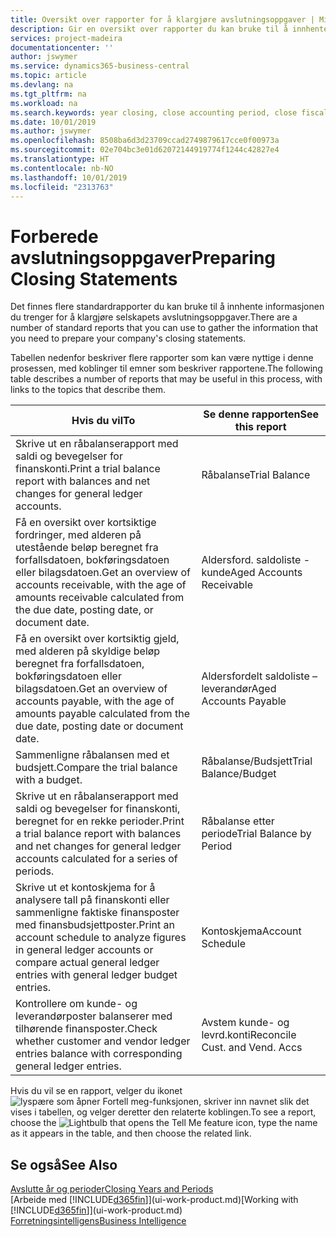 ```yaml
---
title: Oversikt over rapporter for å klargjøre avslutningsoppgaver | Microsoft-dokumentasjon
description: Gir en oversikt over rapporter du kan bruke til å innhente informasjonen for å klargjøre selskapets avslutningsoppgaver når regnskapsåret er over.
services: project-madeira
documentationcenter: ''
author: jswymer
ms.service: dynamics365-business-central
ms.topic: article
ms.devlang: na
ms.tgt_pltfrm: na
ms.workload: na
ms.search.keywords: year closing, close accounting period, close fiscal year, aging, creditor payments, vendor payments, assets, liabilities, equity, analysis, reporting, financial report, business intelligence, BI, Power Bi, KPI
ms.date: 10/01/2019
ms.author: jswymer
ms.openlocfilehash: 8508ba6d3d23709ccad2749879617cce0f00973a
ms.sourcegitcommit: 02e704bc3e01d62072144919774f1244c42827e4
ms.translationtype: HT
ms.contentlocale: nb-NO
ms.lasthandoff: 10/01/2019
ms.locfileid: "2313763"
---
```

# <a name="preparing-closing-statements"></a><span data-ttu-id="19ed7-103">Forberede avslutningsoppgaver</span><span class="sxs-lookup"><span data-stu-id="19ed7-103">Preparing Closing Statements</span></span>
<span data-ttu-id="19ed7-104">Det finnes flere standardrapporter du kan bruke til å innhente informasjonen du trenger for å klargjøre selskapets avslutningsoppgaver.</span><span class="sxs-lookup"><span data-stu-id="19ed7-104">There are a number of standard reports that you can use to gather the information that you need to prepare your company's closing statements.</span></span>

<span data-ttu-id="19ed7-105">Tabellen nedenfor beskriver flere rapporter som kan være nyttige i denne prosessen, med koblinger til emner som beskriver rapportene.</span><span class="sxs-lookup"><span data-stu-id="19ed7-105">The following table describes a number of reports that may be useful in this process, with links to the topics that describe them.</span></span>

| <span data-ttu-id="19ed7-106">Hvis du vil</span><span class="sxs-lookup"><span data-stu-id="19ed7-106">To</span></span> | <span data-ttu-id="19ed7-107">Se denne rapporten</span><span class="sxs-lookup"><span data-stu-id="19ed7-107">See this report</span></span> |
| --- | --- |
| <span data-ttu-id="19ed7-108">Skrive ut en råbalanserapport med saldi og bevegelser for finanskonti.</span><span class="sxs-lookup"><span data-stu-id="19ed7-108">Print a trial balance report with balances and net changes for general ledger accounts.</span></span> |<span data-ttu-id="19ed7-109">Råbalanse</span><span class="sxs-lookup"><span data-stu-id="19ed7-109">Trial Balance</span></span> |
| <span data-ttu-id="19ed7-110">Få en oversikt over kortsiktige fordringer, med alderen på utestående beløp beregnet fra forfallsdatoen, bokføringsdatoen eller bilagsdatoen.</span><span class="sxs-lookup"><span data-stu-id="19ed7-110">Get an overview of accounts receivable, with the age of amounts receivable calculated from the due date, posting date, or document date.</span></span> |<span data-ttu-id="19ed7-111">Aldersford. saldoliste - kunde</span><span class="sxs-lookup"><span data-stu-id="19ed7-111">Aged Accounts Receivable</span></span> |
| <span data-ttu-id="19ed7-112">Få en oversikt over kortsiktig gjeld, med alderen på skyldige beløp beregnet fra forfallsdatoen, bokføringsdatoen eller bilagsdatoen.</span><span class="sxs-lookup"><span data-stu-id="19ed7-112">Get an overview of accounts payable, with the age of amounts payable calculated from the due date, posting date or document date.</span></span> |<span data-ttu-id="19ed7-113">Aldersfordelt saldoliste – leverandør</span><span class="sxs-lookup"><span data-stu-id="19ed7-113">Aged Accounts Payable</span></span> |
| <span data-ttu-id="19ed7-114">Sammenligne råbalansen med et budsjett.</span><span class="sxs-lookup"><span data-stu-id="19ed7-114">Compare the trial balance with a budget.</span></span> |<span data-ttu-id="19ed7-115">Råbalanse/Budsjett</span><span class="sxs-lookup"><span data-stu-id="19ed7-115">Trial Balance/Budget</span></span> |
| <span data-ttu-id="19ed7-116">Skrive ut en råbalanserapport med saldi og bevegelser for finanskonti, beregnet for en rekke perioder.</span><span class="sxs-lookup"><span data-stu-id="19ed7-116">Print a trial balance report with balances and net changes for general ledger accounts calculated for a series of periods.</span></span> |<span data-ttu-id="19ed7-117">Råbalanse etter periode</span><span class="sxs-lookup"><span data-stu-id="19ed7-117">Trial Balance by Period</span></span> |
| <span data-ttu-id="19ed7-118">Skrive ut et kontoskjema for å analysere tall på finanskonti eller sammenligne faktiske finansposter med finansbudsjettposter.</span><span class="sxs-lookup"><span data-stu-id="19ed7-118">Print an account schedule to analyze figures in general ledger accounts or compare actual general ledger entries with general ledger budget entries.</span></span> |<span data-ttu-id="19ed7-119">Kontoskjema</span><span class="sxs-lookup"><span data-stu-id="19ed7-119">Account Schedule</span></span> |
| <span data-ttu-id="19ed7-120">Kontrollere om kunde- og leverandørposter balanserer med tilhørende finansposter.</span><span class="sxs-lookup"><span data-stu-id="19ed7-120">Check whether customer and vendor ledger entries balance with corresponding general ledger entries.</span></span> |<span data-ttu-id="19ed7-121">Avstem kunde- og levrd.konti</span><span class="sxs-lookup"><span data-stu-id="19ed7-121">Reconcile Cust. and Vend. Accs</span></span> |

<span data-ttu-id="19ed7-122">Hvis du vil se en rapport, velger du ikonet ![lyspære som åpner Fortell meg-funksjonen](media/ui-search/search_small.png "Fortell hva du vil gjøre"), skriver inn navnet slik det vises i tabellen, og velger deretter den relaterte koblingen.</span><span class="sxs-lookup"><span data-stu-id="19ed7-122">To see a report, choose the ![Lightbulb that opens the Tell Me feature](media/ui-search/search_small.png "Tell me what you want to do") icon, type the name as it appears in the table, and then choose the related link.</span></span>

## <a name="see-also"></a><span data-ttu-id="19ed7-123">Se også</span><span class="sxs-lookup"><span data-stu-id="19ed7-123">See Also</span></span>
[<span data-ttu-id="19ed7-124">Avslutte år og perioder</span><span class="sxs-lookup"><span data-stu-id="19ed7-124">Closing Years and Periods</span></span>](year-close-years-periods.md)  
<span data-ttu-id="19ed7-125">[Arbeide med [!INCLUDE[d365fin](includes/d365fin_md.md)]](ui-work-product.md)</span><span class="sxs-lookup"><span data-stu-id="19ed7-125">[Working with [!INCLUDE[d365fin](includes/d365fin_md.md)]](ui-work-product.md)</span></span>  
[<span data-ttu-id="19ed7-126">Forretningsintelligens</span><span class="sxs-lookup"><span data-stu-id="19ed7-126">Business Intelligence</span></span>](bi.md)

